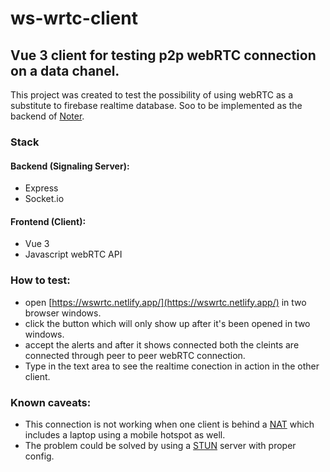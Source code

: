 # ws-wrtc-client

## Vue 3 client for testing p2p webRTC connection on a data chanel.
This project was created to test the possibility of using webRTC as a substitute to firebase realtime database. Soo to be implemented as the backend of [Noter](https://github.com/soulsam480/noter).

### Stack
#### Backend (Signaling Server):
- Express
- Socket.io
#### Frontend (Client):
- Vue 3
- Javascript webRTC API

### How to test:
- open [https://wswrtc.netlify.app/](https://wswrtc.netlify.app/) in two browser windows.
- click the button which will only show up after it's been opened in two windows.
- accept the alerts and after it shows connected both the cleints are connected through peer to peer webRTC connection.
- Type in the text area to see the realtime conection in action in the other client.

### Known caveats:
- This connection is not working when one client is behind a [NAT](https://en.wikipedia.org/wiki/Network_address_translation) which includes a laptop using a mobile hotspot as well.
- The problem could be solved by using a [STUN](https://tools.ietf.org/html/rfc5389)  server with proper config.
